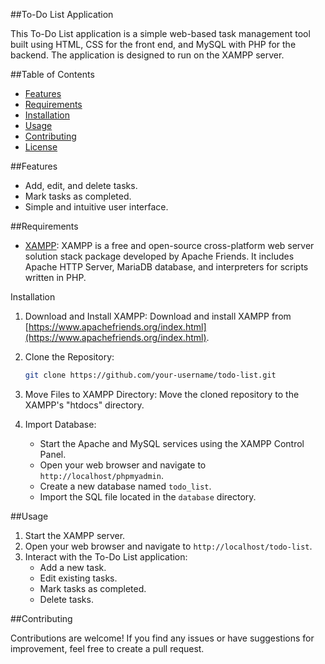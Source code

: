 ##To-Do List Application

This To-Do List application is a simple web-based task management tool built using HTML, CSS for the front end, and MySQL with PHP for the backend. The application is designed to run on the XAMPP server.

 ##Table of Contents

- [Features](#features)
- [Requirements](#requirements)
- [Installation](#installation)
- [Usage](#usage)
- [Contributing](#contributing)
- [License](#license)

 ##Features

- Add, edit, and delete tasks.
- Mark tasks as completed.
- Simple and intuitive user interface.

 ##Requirements

- [XAMPP](https://www.apachefriends.org/index.html): XAMPP is a free and open-source cross-platform web server solution stack package developed by Apache Friends. It includes Apache HTTP Server, MariaDB database, and interpreters for scripts written in PHP.

 Installation

1. Download and Install XAMPP:
   Download and install XAMPP from [https://www.apachefriends.org/index.html](https://www.apachefriends.org/index.html).

2. Clone the Repository:
   ```bash
   git clone https://github.com/your-username/todo-list.git
   ```

3. Move Files to XAMPP Directory:
   Move the cloned repository to the XAMPP's "htdocs" directory.

4. Import Database:
   - Start the Apache and MySQL services using the XAMPP Control Panel.
   - Open your web browser and navigate to `http://localhost/phpmyadmin`.
   - Create a new database named `todo_list`.
   - Import the SQL file located in the `database` directory.

##Usage

1. Start the XAMPP server.
2. Open your web browser and navigate to `http://localhost/todo-list`.
3. Interact with the To-Do List application:
   - Add a new task.
   - Edit existing tasks.
   - Mark tasks as completed.
   - Delete tasks.


##Contributing

Contributions are welcome! If you find any issues or have suggestions for improvement, feel free to create a pull request.


